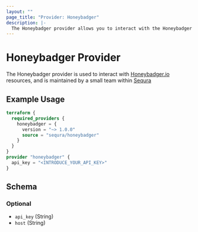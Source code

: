 ```yaml
---
layout: ""
page_title: "Provider: Honeybadger"
description: |-
  The Honeybadger provider allows you to interact with the Honeybadger API.
---
```


# Honeybadger Provider

The Honeybadger provider is used to interact with [Honeybadger.io](https://honeybadger.io) resources, and is maintained by a small team within [Sequra](https://www.sequra.es)

## Example Usage

```terraform
terraform {
  required_providers {
    honeybadger = {
      version = "~> 1.0.0"
      source = "sequra/honeybadger"
    }
  }
}
provider "honeybadger" {
  api_key = "<INTRODUCE_YOUR_API_KEY>"
}
```

<!-- schema generated by tfplugindocs -->
## Schema

### Optional

- `api_key` (String)
- `host` (String)

